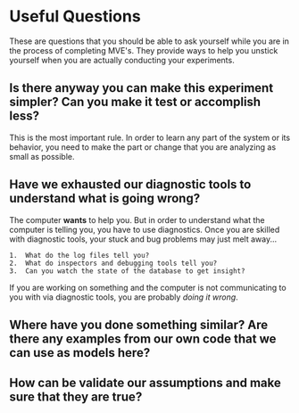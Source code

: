 # Useful Questions

These are questions that you should be able to ask yourself while you are in the process of completing MVE's.  They provide ways to help you unstick yourself when you are actually conducting your experiments.


## Is there anyway you can make this experiment simpler?  Can you make it test or accomplish less?

This is the most important rule.  In order to learn any part of the system or its behavior, you need to make the part or change that you are analyzing as small as possible.  

## Have we exhausted our diagnostic tools to understand what is going wrong?

The computer **wants** to help you.  But in order to understand what the computer is telling you, you have to use diagnostics.  Once you are skilled with diagnostic tools, your stuck and bug problems may just melt away...

	1.  What do the log files tell you?
	2.  What do inspectors and debugging tools tell you?
	3.  Can you watch the state of the database to get insight?

If you are working on something and the computer is not communicating to you with via diagnostic tools, you are probably *doing it wrong*.

## Where have you done something similar?  Are there any examples from our own code that we can use as models here?

## How can be validate our assumptions and make sure that they are true?